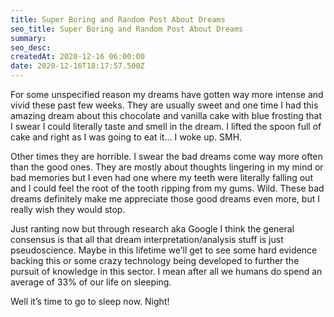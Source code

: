 ```yaml
---
title: Super Boring and Random Post About Dreams
seo_title: Super Boring and Random Post About Dreams
summary: 
seo_desc: 
createdAt: 2020-12-16 06:00:00
date: 2020-12-16T18:17:57.500Z
---
```



For some unspecified reason my dreams have gotten way more intense and vivid these past few weeks. They are usually sweet and one time I had this amazing dream about this chocolate and vanilla cake with blue frosting that I swear I could literally taste and smell in the dream. I lifted the spoon full of cake and right as I was going to eat it… I woke up. SMH.

Other times they are horrible. I swear the bad dreams come way more often than the good ones. They are mostly about thoughts lingering in my mind or bad memories but I even had one where my teeth were literally falling out and I could feel the root of the tooth ripping from my gums. Wild. These bad dreams definitely make me appreciate those good dreams even more, but I really wish they would stop.

Just ranting now but through research aka Google I think the general consensus is that all that dream interpretation/analysis stuff is just pseudoscience. Maybe in this lifetime we’ll get to see some hard evidence backing this or some crazy technology being developed to further the pursuit of knowledge in this sector. I mean after all we humans do spend an average of 33% of our life on sleeping.

Well it’s time to go to sleep now. Night! 
